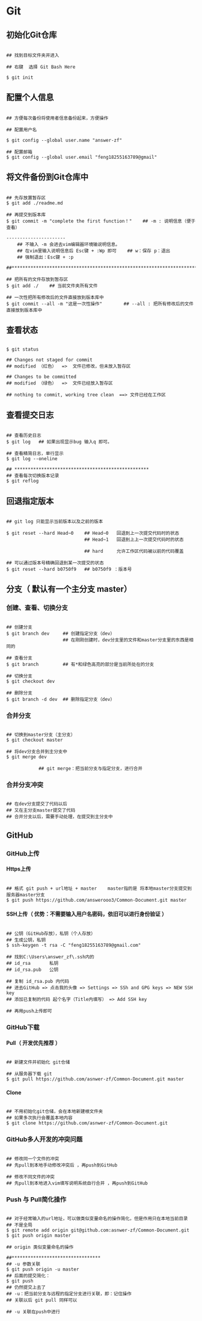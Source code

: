# Git



## 初始化Git仓库

```shell

## 找到目标文件夹并进入

## 右键  选择 Git Bash Here

$ git init

```



## 配置个人信息

```shell

## 方便每次备份将使用者信息备份起来，方便操作

## 配置用户名
 
$ git config --global user.name "answer-zf"

## 配置邮箱
$ git config --global user.email "feng18255163789@gmail"

```



## 将文件备份到Git仓库中

```shell

## 先存放置暂存区
$ git add ./readme.md

## 再提交到版本库
$ git commit -m "complete the first function！"    ## -m : 说明信息（便于查看）
 
----------------------
 	## 不输入 -m 会进去vim编辑器环境输说明信息。
 	## 在vim里输入说明信息后 Esc键 + :Wp 即可    ## w：保存 p：退出
 	## 强制退出：Esc键 + :p
 	
##**************************************************************************
 	
## 把所有的文件存放到暂存区
$ git add ./	## 当前文件夹所有文件

## 一次性把所有修改后的文件直接放到版本库中
$ git commit --all -m "这是一次性操作"        ## --all : 把所有修改后的文件直接放到版本库中
```



## 查看状态

```shell

$ git status

## Changes not staged for commit
## modified （红色）  =>  文件已修改，但未放入暂存区

## Changes to be committed
## modified （绿色）  =>  文件已经放入暂存区

## nothing to commit, working tree clean  ==> 文件已经在工作区

```



## 查看提交日志

``` shell

## 查看历史日志
$ git log   ## 如果出现显示bug 输入q 即可。

## 查看精简日志，单行显示
$ git log --oneline

## **************************************************
## 查看每次切换版本记录
$ git reflog

```



## 回退指定版本

```shell

## git log 只能显示当前版本以及之前的版本

$ git reset --hard Head~0    ## Head~0   回退到上一次提交代码时的状态
							 ## Head~1   回退到上上一次提交代码时的状态
							 
							 ## hard     允许工作区代码被以前的代码覆盖
							 
## 可以通过版本号精确回退到某一次提交的状态
$ git reset --hard b0750f9   ## b0750f9 ：版本号
```



## 分支（ 默认有一个主分支 master）



### 创建、查看、切换分支

```shell

## 创建分支
$ git branch dev     ## 创建指定分支（dev）
					 ## 在刚刚创建时，dev分支里的文件和master分支里的东西是相同的

## 查看分支
$ git branch		 ## 有*和绿色高亮的部分是当前所处在的分支

## 切换分支
$ git checkout dev

## 删除分支
$ git branch -d dev  ## 删除指定分支（dev）
```



### 合并分支

```shell

## 切换到master分支（主分支）
$ git checkout master

## 将dev分支合并到主分支中
$ git merge dev

			## git merge：把当前分支与指定分支，进行合并

```



### 合并分支冲突

```shell

## 在dev分支提交了代码以后
## 又在主分支master提交了代码
## 合并分支以后，需要手动处理，在提交到主分支中

```



## GitHub

### GitHub上传

#### Https上传

```shell

## 格式 git push + url地址 + master    master指的是 将本地master分支提交到服务器master分支
$ git push https://github.com/answerooo3/Common-Document.git master

```

#### SSH上传（ 优势：不需要输入用户名密码，依旧可以进行身份验证 ）

```shell

## 公钥（GitHub存放），私钥（个人存放）
## 生成公钥，私钥
$ ssh-keygen -t rsa -C "feng18255163789@gmail.com"

## 找到C:\Users\answer_zf\.ssh内的
## id_rsa	    私钥
## id_rsa.pub   公钥

## 复制 id_rsa.pub 内代码
## 进去GitHub => 点击我的头像 => Settings => SSh and GPG keys => NEW SSH key
## 添加已复制的代码 起个名字（Title内填写） => Add SSH key

## 再用push上传即可
```



### GitHub下载

#### Pull（ 开发优先推荐 ）

```shell

## 新建文件并初始化 git仓储

## 从服务器下载 git
$ git pull https://github.com/asnwer-zf/Common-Document.git master

```

#### Clone

```shell

## 不用初始化git仓储，会在本地新建根文件夹
## 如果多次执行会覆盖本地内容
$ git clone https://github.com/asnwer-zf/Common-Document.git

```

### GitHub多人开发的冲突问题

```shell

## 修改同一个文件的冲突
## 先pull到本地手动修改冲突后 ，再push到GitHub

## 修改不同文件的冲突
## 先pull到本地进入vim填写说明系统自行合并 ，再push到GitHub

```

### Push 与 Pull简化操作

```shell

## 对于经常输入的url地址，可以做类似变量命名的操作简化，但是作用只在本地当前目录
## 不是全局
$ git remote add origin git@github.com:asnwer-zf/Common-Document.git
$ git push origin master

## origin 类似变量命名的操作

##*********************************
## -u 参数关联
$ git push origin -u master
## 后面的提交简化：
$ git push
## 仍然提交上去了
## -u：把当前分支与远程的指定分支进行关联，即：记住操作
## 关联以后 git pull 同样可以

## -u 关联在push中进行
```

